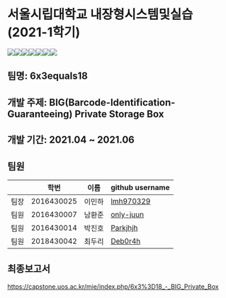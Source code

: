 # 서울시립대학교 내장형시스템및실습(2021-1학기)
<div class = "shields" style = "display: flex; "> 
    <img src = "https://img.shields.io/github/issues/only-juun/6x3equals18">
    <img src = "https://img.shields.io/github/forks/only-juun/6x3equals18">
    <img src = "https://img.shields.io/github/stars/only-juun/6x3equals18">
    <img src="https://img.shields.io/static/v1?label=ESE&message=BIG-BOX" />
    <img src="https://img.shields.io/github/languages/top/only-juun/6x3equals18" />
    <img src="https://img.shields.io/github/last-commit/only-juun/6x3equals18"/>
    <img src="https://img.shields.io/github/license/only-juun/6x3equals18" />
</div>

## 팀명: 6x3equals18

## 개발 주제: BIG(Barcode-Identification-Guaranteeing) Private Storage Box

## 개발 기간: 2021.04 ~ 2021.06

## 팀원
||학번 |이름|github username|
|--|--|--|--|
|팀장|2016430025|이민하|<a href = "https://github.com/lmh970329">lmh970329</a>|
|팀원|2016430007|남환준|<a href = "https://github.com/only-juun">only-juun</a>|
|팀원|2016430014|박진호|<a href = "https://github.com/Parkjhjh">Parkjhjh</a>|
|팀원|2018430042|최두리|<a href = "https://github.com/Deb0r4h">Deb0r4h</a>|

## 최종보고서
https://capstone.uos.ac.kr/mie/index.php/6x3%3D18_-_BIG_Private_Box
